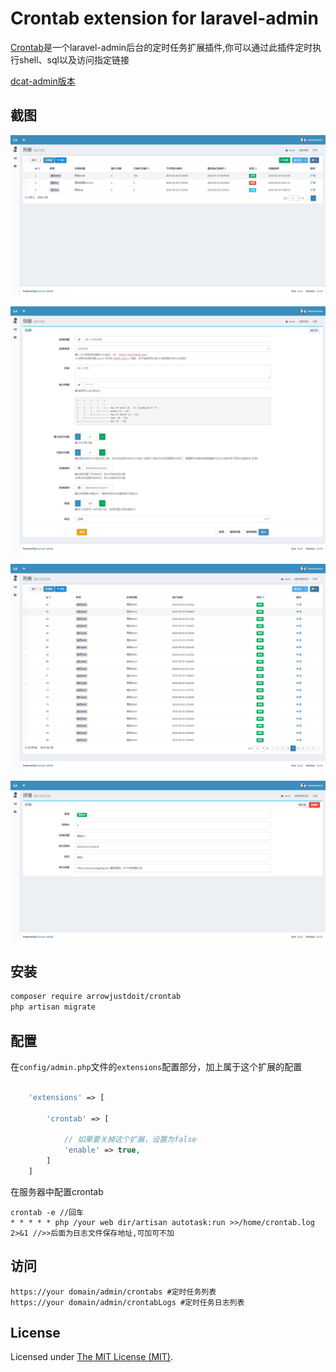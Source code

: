 Crontab extension for laravel-admin
======

[Crontab](https://github.com/ArrowJustDoIt/Crontab)是一个laravel-admin后台的定时任务扩展插件,你可以通过此插件定时执行shell、sql以及访问指定链接

[dcat-admin版本](https://github.com/ArrowJustDoIt/dcat-admin-crontab-extension)

## 截图
![crontab列表](https://raw.githubusercontent.com/ArrowJustDoIt/crontab/master/crontab_list.png)

![crontab创建](https://raw.githubusercontent.com/ArrowJustDoIt/crontab/master/crontab_create.png)

![crontablog列表](https://raw.githubusercontent.com/ArrowJustDoIt/crontab/master/crontab_log_list.png)

![crontablog详情](https://raw.githubusercontent.com/ArrowJustDoIt/crontab/master/crontab_log_detail.png)
## 安装

```bash
composer require arrowjustdoit/crontab
php artisan migrate
```

## 配置

在`config/admin.php`文件的`extensions`配置部分，加上属于这个扩展的配置
```php

    'extensions' => [

        'crontab' => [
        
            // 如果要关掉这个扩展，设置为false
            'enable' => true,
        ]
    ]

```

在服务器中配置crontab

```
crontab -e //回车
* * * * * php /your web dir/artisan autotask:run >>/home/crontab.log 2>&1 //>>后面为日志文件保存地址,可加可不加
```

## 访问

```
https://your domain/admin/crontabs #定时任务列表
https://your domain/admin/crontabLogs #定时任务日志列表
```


## License

Licensed under [The MIT License (MIT)](LICENSE).
